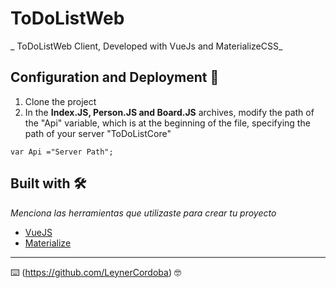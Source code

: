 # ToDoListWeb

_ ToDoListWeb Client, Developed with VueJs and MaterializeCSS_

## Configuration and Deployment 🚀


1.	Clone the project
2.	In the **Index.JS, Person.JS and Board.JS** archives, modify the path of the "Api" variable,
which is at the beginning of the file, specifying the path of your server "ToDoListCore"
```
var Api ="Server Path";
```



## Built with 🛠️

_Menciona las herramientas que utilizaste para crear tu proyecto_

* [VueJS](https://vuejs.org/) 
* [Materialize](https://materializecss.com/) 


---
⌨️ (https://github.com/LeynerCordoba) 🤓
